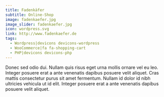 ```yaml
---
title: Fadenkäfer
subtitle: Online-Shop
image: fadenkaefer.jpg
image_slider: fadenkaefer.jpg
icon: wordpress.svg
link: http://www.fadenkaefer.de
tags:
  - Wordpress|devicons devicons-wordpress
  - WooCommerce|fa fa-shopping-cart
  - PHP|devicons devicons-php
---
```


Donec sed odio dui. Nullam quis risus eget urna mollis ornare vel eu leo. Integer posuere erat a ante venenatis dapibus posuere velit aliquet. Cras mattis consectetur purus sit amet fermentum. Nullam id dolor id nibh ultricies vehicula ut id elit. Integer posuere erat a ante venenatis dapibus posuere velit aliquet.
